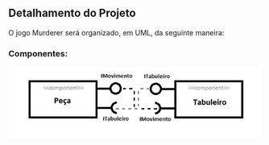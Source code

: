 ## Detalhamento do Projeto
O jogo Murderer será organizado, em UML, da seguinte maneira:

### Componentes:
![](componentes.png)
